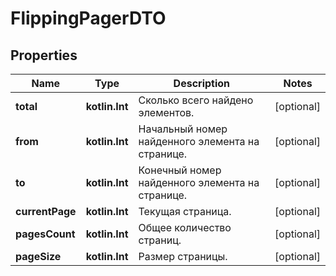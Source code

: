 
# FlippingPagerDTO

## Properties
| Name | Type | Description | Notes |
| ------------ | ------------- | ------------- | ------------- |
| **total** | **kotlin.Int** | Сколько всего найдено элементов. |  [optional] |
| **from** | **kotlin.Int** | Начальный номер найденного элемента на странице. |  [optional] |
| **to** | **kotlin.Int** | Конечный номер найденного элемента на странице. |  [optional] |
| **currentPage** | **kotlin.Int** | Текущая страница. |  [optional] |
| **pagesCount** | **kotlin.Int** | Общее количество страниц. |  [optional] |
| **pageSize** | **kotlin.Int** | Размер страницы. |  [optional] |



